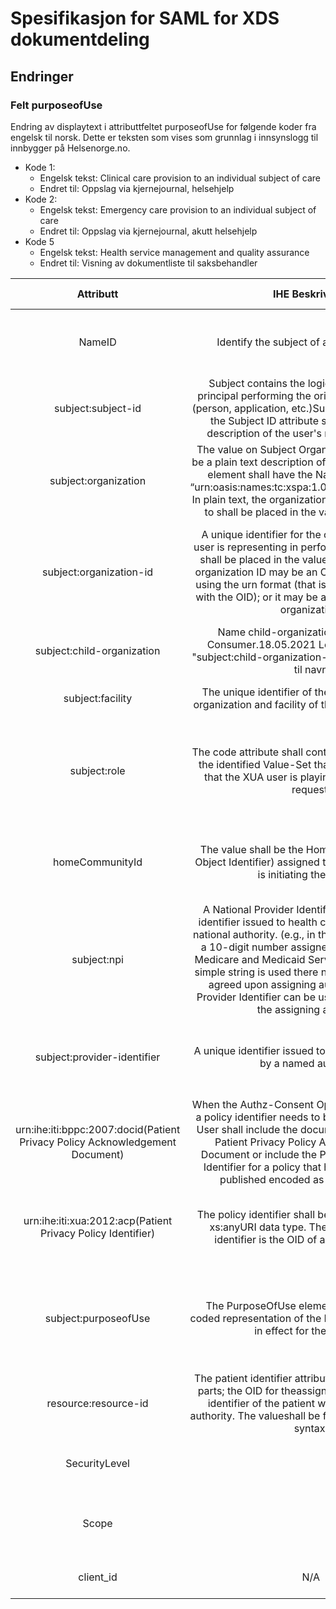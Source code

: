 # Spesifikasjon for SAML for XDS dokumentdeling

## Endringer
### Felt purposeofUse
Endring av displaytext i attributtfeltet purposeofUse for følgende koder fra engelsk til norsk. Dette er teksten som vises som grunnlag i innsynslogg til  innbygger på Helsenorge.no.

* Kode 1:
    * Engelsk tekst: Clinical care provision to an individual subject of care
    * Endret til: Oppslag via kjernejournal, helsehjelp
* Kode 2:
    * Engelsk tekst: Emergency care provision to an individual subject of care
    * Endret til: Oppslag via kjernejournal, akutt helsehjelp
* Kode 5
    * Engelsk tekst: Health service management and quality assurance
    * Endret til: Visning av dokumentliste til saksbehandler

|                                   Attributt                                  |                                                                                                                                                                                                          IHE Beskrivelse                                                                                                                                                                                                         | XUA attributt |                                                                                                              Helsepersonell                                                                                                              | Helsepersonell-Obligatorisk |                                                             Innbygger                                                            | Innbygger-Obligatorisk |                                                                                                                                                                    Kodeverk                                                                                                                                                                   |                                                                                                                                              Attributtformat/Datatype versjon 1                                                                                                                                              |                                                                                                                                                                                                           Attributtformat/Datatypeversjon 2                                                                                                                                                                                                           |            Kilde Helsepersonell           |                                                                             Formål Helsepersonell                                                                            |                                                                      Formål Innbygger                                                                     |
|:----------------------------------------------------------------------------:|:--------------------------------------------------------------------------------------------------------------------------------------------------------------------------------------------------------------------------------------------------------------------------------------------------------------------------------------------------------------------------------------------------------------------------------:|:-------------:|:----------------------------------------------------------------------------------------------------------------------------------------------------------------------------------------------------------------------------------------:|:---------------------------:|:--------------------------------------------------------------------------------------------------------------------------------:|:----------------------:|:---------------------------------------------------------------------------------------------------------------------------------------------------------------------------------------------------------------------------------------------------------------------------------------------------------------------------------------------:|:----------------------------------------------------------------------------------------------------------------------------------------------------------------------------------------------------------------------------------------------------------------------------------------------------------------------------:|:-----------------------------------------------------------------------------------------------------------------------------------------------------------------------------------------------------------------------------------------------------------------------------------------------------------------------------------------------------------------------------------------------------------------------------------------------------:|:-----------------------------------------:|:----------------------------------------------------------------------------------------------------------------------------------------------------------------------------:|:---------------------------------------------------------------------------------------------------------------------------------------------------------:|
| NameID                                                                       | Identify the subject of a SAML assertion                                                                                                                                                                                                                                                                                                                                                                                         | X             | F-nr (eller annen unik bruker-id hos virksomhet) til innlogget bruker. Inneholder også ID type (OID)                                                                                                                                     | X                           | F-nr til innlogget bruker                                                                                                        | X                      |                                                                                                                                                                                                                                                                                                                                               | String                                                                                                                                                                                                                                                                                                                       | <saml2:Subject><saml2:NameIDNameQualifier="urn:gs1:gln">7601000000000</saml2:NameID><saml2:SubjectConfirmation Method="urn:oasis:names:tc:SAML:2.0:cm:bearer"/></saml2:Subject>'@NameQualifier="urn:oid:2.16.578.1.12.4.1.4.1"                                                                                                                                                                                                                        | HelseID                                   | I utgangspunktet er NPI ment til å brukes for tilgangsstyring for bruker. For nå mest aktuell til logging.                                                                   | Kan sjekke for sperring.                                                                                                                                  |
| subject:subject-id                                                           | Subject contains the logical identifier of the principal performing the original service request (person, application, etc.)Subject ID : The value on the Subject ID attribute shall be a plain text description of the user's name (not user ID).                                                                                                                                                                               | X             | Navn på innlogget bruker                                                                                                                                                                                                                 | X                           | Navn på innlogget bruker                                                                                                         | X                      |                                                                                                                                                                                                                                                                                                                                               | String                                                                                                                                                                                                                                                                                                                       | String                                                                                                                                                                                                                                                                                                                                                                                                                                                | HelseID                                   | Kun for logging.                                                                                                                                                             | Kun for logging.                                                                                                                                          |
| subject:organization                                                         | The value on Subject Organization attribute shall be a plain text description of the organization: This element shall have the Name attribute set to “urn:oasis:names:tc:xspa:1.0:subject:organization”. In plain text, the organization that the user belongs to shall be placed in the value of the element.                                                                                                                   | X             | Navn på juridisk ansvarlig organisasjon som spørringen kommer fra                                                                                                                                                                        | X                           | Standardverdi: Norsk Helsenett                                                                                                   | X                      |                                                                                                                                                                                                                                                                                                                                               | String                                                                                                                                                                                                                                                                                                                       | String                                                                                                                                                                                                                                                                                                                                                                                                                                                | Kjernejournal (EPJ Virksomhetssertifikat) | Kun for logging.                                                                                                                                                             | Kun for logging.                                                                                                                                          |
| subject:organization-id                                                      | A unique identifier for the organization that the user is representing in performing this transaction shall be placed in the value of the element. The organization ID may be an Object Identifier (OID), using the urn format (that is, “urn:oid:” appended with the OID); or it may be a URL assigned to that organization.                                                                                                    | X             | Unik id som identifiserer brukerens juridiske ansvarlige organisasjon.Eks: 996374653.                                                                                                                                                    | X                           | Standardverdi orgnr for NHN: 994598759                                                                                           | X                      |                                                                                                                                                                                                                                                                                                                                               | String                                                                                                                                                                                                                                                                                                                       | II (instance identifier) datatype fra HL7 v3Eks: <saml:AttributeValue> <id xmlns="urn:hl7-org:v3" xsi:type="II" extension="1234567890"root="2.16.578.1.12.4.1.4.101" assigningAuthorityName="Enhetsregisteret" displayable="true"/> </saml:AttributeValue>                                                                                                                                                                                            | Kjernejournal (EPJ Virksomhetssertifikat) | Ved tvist den som må stå til ansvar for at konsumenten hadde et gyldig tjenstlig behov. Antar at HelseID har verifisert at det er et gyldig helseforetak.                    | Ved tvist den som må stå til ansvar for at konsumenten hadde et gyldig tjenstlig behov. Antar at HelseID har verifisert at det er et gyldig helseforetak. |
| subject:child-organization                                                   | Name child-organization of the Service Consumer.18.05.2021 Legge id i et nytt felt "subject:child-organization-id" og bruke dette felt til navn                                                                                                                                                                                                                                                                                  |               | Navn Laveste formelle organisasjonsenheten bruker tilhører                                                                                                                                                                               |                             | Ikke i bruk for innbygger                                                                                                        |                        |                                                                                                                                                                                                                                                                                                                                               | String                                                                                                                                                                                                                                                                                                                       | String                                                                                                                                                                                                                                                                                                                                                                                                                                                | Kjernejournal (EPJ Virksomhetssertifikat) | Kun for logging.                                                                                                                                                             | N/A                                                                                                                                                       |
| subject:facility                                                             | The unique identifier of the organization, sub-organization and facility of the Service Consumer.                                                                                                                                                                                                                                                                                                                                |               | Organisatorisk enhet som bruker tilhører                                                                                                                                                                                                 |                             | Ikke i bruk for innbygger                                                                                                        |                        |                                                                                                                                                                                                                                                                                                                                               | String                                                                                                                                                                                                                                                                                                                       | II (instance identifier) datatype fra HL7 v3Eks: <saml:AttributeValue> <id xmlns="urn:hl7-org:v3" xsi:type="II" extension="1234567890"root="2.16.578.1.12.4.1.4.101" assigningAuthorityName="Enhetsregisteret" displayable="true"/> </saml:AttributeValue>                                                                                                                                                                                            | Kjernejournal                             | Kun for logging.                                                                                                                                                             | N/A                                                                                                                                                       |
| subject:role                                                                 | The code attribute shall contain the role code from the identified Value-Set that represents the role that the XUA user is playing when making the request.                                                                                                                                                                                                                                                                      | X             | Beskrivelse av rolle(r) til innlogget bruker                                                                                                                                                                                             | X                           | Ikke i bruk for innbygger                                                                                                        |                        | =HYPERLINK("http://hl7.org/fhir/ValueSet/participant-role";"For helsepersonell vil kjernejournal benytte volven kodeverk 9060. I norsk profil for XDS metadata er det brukt volven kodeverk 9034. For saksbehandlere skal HL7 FHIR kodesystem ""http://hl7.org/fhir/ValueSet/participant-role"" med valueset som benytter SNOMED CT brukes.") | HL7 CE (Coded Element) dataype fra HL7 v3 spesifikasjonen. Eks:                                                                                                                                                                                                                                                              | HL7 CE datatypeEks: </rim:Value><Role xmlns="urn:hl7-org:v3" xsi:type="CE" code="LE" codeSystem="2.16.578.1.12.4.1.1.9060&ISO" codeSystemName="kategori helsepersonell" displayName="Lege"/>                                                                                                                                                                                                                                                          | Kjernejournal                             | Kan brukes til å sjekke at bruker har en gyldig helsepersonellrolle. For eksempel tilgang for lege eller sykepleier, men ikke tilgang for fotterapeut (som også har HPR-nr). | N/A                                                                                                                                                       |
| homeCommunityId                                                              | The value shall be the Home Community ID (an Object Identifier) assigned to the Community that is initiating the request                                                                                                                                                                                                                                                                                                         | X             | Unik id for Community som initierer forespørselen (register)                                                                                                                                                                             | X                           | OID for nasjonalt samhandlingsområde: 2.16.578.1.12.4.1.7.x.xOID for Community som forespør utenfor nasjonalt samhandlingsområde | X                      | OID for nasjonalt samhandlingsområde:2.16.578.1.12.4.1.7.x.x                                                                                                                                                                                                                                                                                  | String                                                                                                                                                                                                                                                                                                                       | String                                                                                                                                                                                                                                                                                                                                                                                                                                                | HelseID                                   | Kan brukes til å kun gi tilgang til de samhandlingssområdene som man har tillit til.                                                                                         | Skal bare være fra nasjonalt samhandlingsområde.                                                                                                          |
| subject:npi                                                                  | A National Provider Identifier (NPI) is a unique identifier issued to health careproviders by their national authority. (e.g., in the United States this is a 10-digit number assigned by the Centers for Medicare and Medicaid Services (CMS)). When a simple string is used there needs to be a mutually agreed upon assigning authority. The Other Provider Identifier can be used to explicitly show the assigning authority | X             | HPR-Nr, eller annen unik id for innlogget bruker                                                                                                                                                                                         | X                           | F-nr til innlogget bruker                                                                                                        | X                      | HPR-Nr: 2.16.578.1.12.4.1.4.4F-Nr: 2.16.578.1.12.4.1.4.1                                                                                                                                                                                                                                                                                      | String                                                                                                                                                                                                                                                                                                                       | String                                                                                                                                                                                                                                                                                                                                                                                                                                                | HelseID                                   | Kan brukes til å sjekke om bruker er helsepersonell og om bruker er sperret.                                                                                                 | Kun for logging.                                                                                                                                          |
| subject:provider-identifier                                                  | A unique identifier issued to health care providers by a named authority.                                                                                                                                                                                                                                                                                                                                                        | X             | HPR-Nr og ID-type (OID)                                                                                                                                                                                                                  | X                           | F-nr og ID-type                                                                                                                  | X                      | HPR-Nr: 2.16.578.1.12.4.1.4.4F-Nr: 2.16.578.1.12.4.1.4.1                                                                                                                                                                                                                                                                                      | II (instance identifier) datatype fra HL7 v3Eks: <saml:AttributeValue> <id xmlns="urn:hl7-org:v3" xsi:type="II" extension="1234567890"root="2.16.578.1.12.4.1.4.4" assigningAuthorityName="Helsedirektoratet" displayable="true"/> </saml:AttributeValue>                                                                    | II (instance identifier) datatype fra HL7 v3Eks: <saml:AttributeValue> <id xmlns="urn:hl7-org:v3" xsi:type="II" extension="1234567890"root="2.16.578.1.12.4.1.4.4" assigningAuthorityName="Helsedirektoratet" displayable="true"/> </saml:AttributeValue>                                                                                                                                                                                             | HelseID                                   | Forteller hvilken id-type som er brukt for NPI.                                                                                                                              | Forteller hvilken id-type som er brukt for NPI.                                                                                                           |
| urn:ihe:iti:bppc:2007:docid(Patient Privacy Policy Acknowledgement Document) | When the Authz-Consent Option is supported and a policy identifier needs to be sent, the X Service User shall include the document unique ID of the Patient Privacy Policy Acknowledgement Document or include the Patient Privacy Policy Identifier for a policy that has been previously published encoded as SAML attributes                                                                                                  | X             | Ikke aktuelt per nå for helsepersonell                                                                                                                                                                                                   |                             | Brukes ved representasjonOID-referanse til representasjonskilden                                                                 |                        | 2.16.578.1.12.4.1.7.2.2Eks:2.16.578.1.12.4.1.7.2.2.1: Digital kanal2.16.578.1.12.4.1.7.2.2.2: Analog kanalurn:ihe:iti:bppc:2007:docid                                                                                                                                                                                                         | <OID>                                                                                                                                                                                                                                                                                                                        | =HYPERLINK("http://www.w3.org/2001/XMLSchema";"<saml2:Attribute FriendlyName=""Patient Privacy Policy Acknowledgement Document"" Name=""urn:ihe:iti:bppc:2007:docid"" NameFormat=""urn:oasis:names:tc:SAML:2.0:attrname-format:uri""> <saml2:AttributeValue xmlns:xs=""http://www.w3.org/2001/XMLSchema"" xmlns:xsi=""http://www.w3.org/2001/XMLSchema-instance"" xsi:type=""xs:anyURI"">urn:oid:1.2.3.xxx</saml2:AttributeValue></saml2:Attribute>") | N/A                                       | N/A                                                                                                                                                                          | Kun for logging.                                                                                                                                          |
| urn:ihe:iti:xua:2012:acp(Patient Privacy Policy Identifier)                  | The policy identifier shall be expressedusing the xs:anyURI data type. The referenced policy identifier is the OID of a published policy.                                                                                                                                                                                                                                                                                        | X             | Ikke aktuelt per nå for helsepersonell                                                                                                                                                                                                   |                             | Brukes ved representasjonOID-referanse til fullmakt som er gitt til bruker                                                       |                        | 2.16.578.1.12.4.1.7.2.1Eks:2.16.578.1.12.4.1.7.2.1.1 : Foreldrerepresentasjon, barn under 122.16.578.1.12.4.1.7.2.1.4:Bekreftet fullmakturn:ihe:iti:xua:2012:acp                                                                                                                                                                              | <OID>                                                                                                                                                                                                                                                                                                                        | =HYPERLINK("http://www.w3.org/2001/XMLSchema";"<saml2:Attribute FriendlyName=""Patient Privacy Policy Identifier"" Name=""urn:ihe:iti:xua:2012:acp"" NameFormat=""urn:oasis:names:tc:SAML:2.0:attrname-format:uri""> <saml2:AttributeValue xmlns:xs=""http://www.w3.org/2001/XMLSchema"" xmlns:xsi=""http://www.w3.org/2001/XMLSchema-instance"" xsi:type=""xs:anyURI"">urn:oid:1.2.3.yyyy</saml2:AttributeValue></saml2:Attribute>")                 | N/A                                       | N/A                                                                                                                                                                          | Kun for logging.                                                                                                                                          |
| subject:purposeofUse                                                         | The PurposeOfUse element shall contain the coded representation of the Purpose for Use that is in effect for the request.                                                                                                                                                                                                                                                                                                        | X             | Årsak til spørringen. For helsepersonell brukes:Kode 1: Clinical care provision to an individual subject of careKode 2: Emergency care provision to an individual subject of careKode 5: Health service management and quality assurance | X                           | Årsak til spørringen. For innsyn innbygger brukes kode 13: Subject of care uses                                                  | X                      | HL7 ISO 14265                                                                                                                                                                                                                                                                                                                                 | HL7 CE (Coded Element) dataype fra HL7 v3 spesifikasjonen. Eks: <PurposeOfUse xmlns="urn:hl7-org:v3" xsi:type="CE" code="1" codeSystem="1.0.14265.1"codeSystemName="ISO 14265 Classification of Purposes for processing personal healthinformation" displayName="Clinical care provision to an individual subject of care"/> | HL7 CE (Coded Element) dataype fra HL7 v3 spesifikasjonen. Eks: <PurposeOfUse xmlns="urn:hl7-org:v3" xsi:type="CE" code="1" codeSystem="1.0.14265.1"codeSystemName="ISO 14265 Classification of Purposes for processing personal healthinformation" displayName="Clinical care provision to an individual subject of care"/>                                                                                                                          | Kjernejournal                             | Kun for logging.                                                                                                                                                             | Kun for logging.                                                                                                                                          |
| resource:resource-id                                                         | The patient identifier attribute shall consist of two parts; the OID for theassigning authority and the identifier of the patient within that assigning authority. The valueshall be formatted using the CX syntax.                                                                                                                                                                                                              | X             | Fødselsnummer og ID-type som identifiserer pasient.                                                                                                                                                                                      | X                           | Identifiserer representert bruker. Inneholder brukers id og id-type                                                              | X                      | OID F-nr:2.16.578.1.12.4.1.4.1                                                                                                                                                                                                                                                                                                                | HL7 CX Datatype. Eks: <Attribute Name="urn:oasis:names:tc:xacml:2.0:resource:resource-id"><AttributeValue>13116900217^^^&amp;2.16.578.1.12.4.1.4.1&amp;ISO</AttributeValue></Attribute>                                                                                                                                      | CX datatype fra HL7 v2.5Eks: <AttributeValue>13116900217^^^&amp;2.16.578.1.12.4.1.4.1&amp;ISO</AttributeValue>                                                                                                                                                                                                                                                                                                                                        | Kjernejournal                             | Kan sjekke om pasienten har gitt tilgang til å dele dokumenter.                                                                                                              | Kan sjekke om pasienten har gitt tilgang til å dele dokumenter.                                                                                           |
| SecurityLevel                                                                |                                                                                                                                                                                                                                                                                                                                                                                                                                  |               | Tilpasset attributt for sikkerhetsnivå 1-4, og eIDAS (Low, Substantial,High)                                                                                                                                                             | X                           | Tilpasset attributt for sikkerhetsnivå 1-4, og eIDAS (Low, Substantial,High)                                                     | X                      | Sikkerhetsnivå: 4                                                                                                                                                                                                                                                                                                                             | String                                                                                                                                                                                                                                                                                                                       | String                                                                                                                                                                                                                                                                                                                                                                                                                                                | HelseID                                   | Kan sjekke om token har riktig sikkerhetsnivå.                                                                                                                               | Kan sjekke om token har riktig sikkerhetsnivå.                                                                                                            |
| Scope                                                                        |                                                                                                                                                                                                                                                                                                                                                                                                                                  |               | Standardverdi: journaldokumenter_helsepersonell                                                                                                                                                                                          | X                           | Dataområder/elementer om personen det gjøres oppslag på har tilgang til. Eks: kritiskinfo, egne dokumenter…                      | X                      |                                                                                                                                                                                                                                                                                                                                               | String                                                                                                                                                                                                                                                                                                                       | String                                                                                                                                                                                                                                                                                                                                                                                                                                                | HelseID                                   | Kan sjekke at token har riktig scope.                                                                                                                                        | Kan sjekke at token har riktig scope.                                                                                                                     |
| client_id                                                                    | N/A                                                                                                                                                                                                                                                                                                                                                                                                                              |               | Klient ID fra forespørrende system. Hentes fra klient i HelseID STS                                                                                                                                                                      | X                           |                                                                                                                                  |                        |                                                                                                                                                                                                                                                                                                                                               |                                                                                                                                                                                                                                                                                                                              | String                                                                                                                                                                                                                                                                                                                                                                                                                                                | Kjernejournal                             |                                                                                                                                                                              |                                                                                                                                                           |
